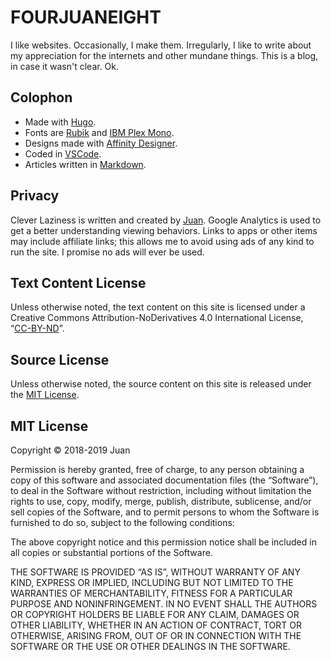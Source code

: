 # FOURJUANEIGHT
I like websites. Occasionally, I make them. Irregularly, I like to write about my appreciation for the internets and other mundane things. This is a blog, in case it wasn't clear. Ok.

## Colophon
* Made with [Hugo](https://gohugo.io).
* Fonts are [Rubik](https://fonts.google.com/specimen/Rubik) and [IBM Plex Mono](https://fonts.google.com/specimen/IBM+Plex+Mono).
* Designs made with [Affinity Designer](https://itunes.apple.com/us/app/affinity-designer/id824171161?mt=12).
* Coded in [VSCode](https://code.visualstudio.com/).
* Articles written in [Markdown](https://daringfireball.net/projects/markdown/syntax).

## Privacy
Clever Laziness is written and created by [Juan](https://www.twitter.com/fourjuaneight). Google Analytics is used to get a better understanding viewing behaviors. Links to apps or other items may include affiliate links; this allows me to avoid using ads of any kind to run the site. I promise no ads will ever be used.

## Text Content License
Unless otherwise noted, the text content on this site is licensed under a Creative Commons Attribution-NoDerivatives 4.0 International License, “[CC-BY-ND](http://creativecommons.org/licenses/by-nd/4.0/)”.

## Source License
Unless otherwise noted, the source content on this site is released under the [MIT License](https://opensource.org/licenses/MIT).

## MIT License
Copyright © 2018-2019 Juan

Permission is hereby granted, free of charge, to any person obtaining a copy of this software and associated documentation files (the “Software”), to deal in the Software without restriction, including without limitation the rights to use, copy, modify, merge, publish, distribute, sublicense, and/or sell copies of the Software, and to permit persons to whom the Software is furnished to do so, subject to the following conditions:

The above copyright notice and this permission notice shall be included in all copies or substantial portions of the Software.

THE SOFTWARE IS PROVIDED “AS IS”, WITHOUT WARRANTY OF ANY KIND, EXPRESS OR IMPLIED, INCLUDING BUT NOT LIMITED TO THE WARRANTIES OF MERCHANTABILITY, FITNESS FOR A PARTICULAR PURPOSE AND NONINFRINGEMENT. IN NO EVENT SHALL THE AUTHORS OR COPYRIGHT HOLDERS BE LIABLE FOR ANY CLAIM, DAMAGES OR OTHER LIABILITY, WHETHER IN AN ACTION OF CONTRACT, TORT OR OTHERWISE, ARISING FROM, OUT OF OR IN CONNECTION WITH THE SOFTWARE OR THE USE OR OTHER DEALINGS IN THE SOFTWARE.
